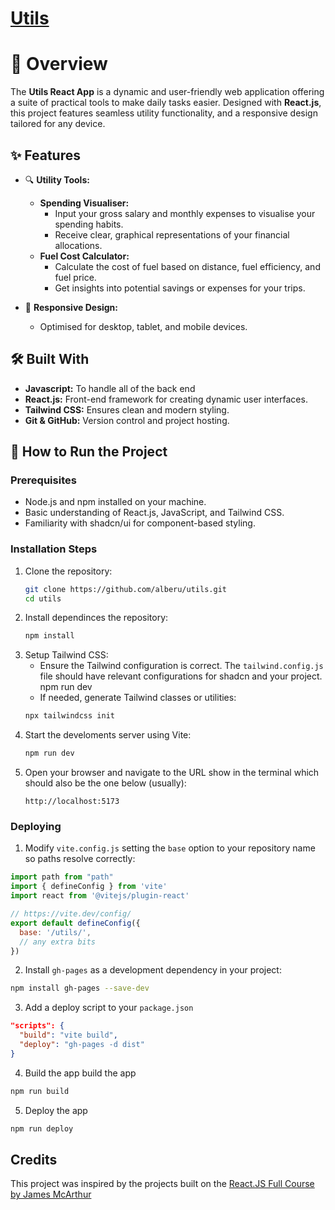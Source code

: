 # [Utils](https://alberu.github.io/utils/)

# 🌟 Overview

The **Utils React App** is a dynamic and user-friendly web application offering a suite of practical tools to make daily tasks easier. Designed with **React.js**, this project features seamless utility functionality, and a responsive design tailored for any device.

## ✨ Features

- 🔍 **Utility Tools:**
  - **Spending Visualiser:**
    - Input your gross salary and monthly expenses to visualise your spending habits.
    - Receive clear, graphical representations of your financial allocations.
  - **Fuel Cost Calculator:**
    - Calculate the cost of fuel based on distance, fuel efficiency, and fuel price.
    - Get insights into potential savings or expenses for your trips.

- 🎨 **Responsive Design:**
  - Optimised for desktop, tablet, and mobile devices.

## 🛠️ Built With

- **Javascript:** To handle all of the back end
- **React.js:** Front-end framework for creating dynamic user interfaces.
- **Tailwind CSS:** Ensures clean and modern styling.
- **Git & GitHub:** Version control and project hosting.

## 🚀 How to Run the Project

### Prerequisites

- Node.js and npm installed on your machine.
- Basic understanding of React.js, JavaScript, and Tailwind CSS.
- Familiarity with shadcn/ui for component-based styling.

### Installation Steps

1. Clone the repository:
   ```bash
   git clone https://github.com/alberu/utils.git
   cd utils
   ```
2. Install dependinces the repository:
   ```bash
   npm install
   ```
3. Setup Tailwind CSS:
   - Ensure the Tailwind configuration is correct. The `tailwind.config.js` file should have relevant configurations for shadcn and your project.
   npm run dev
   - If needed, generate Tailwind classes or utilities:
   ```bash
   npx tailwindcss init
   ```
4. Start the develoments server using Vite:
   ```bash
   npm run dev
   ```
5. Open your browser and navigate to the URL show in the terminal which should also be the one below (usually):
   ```
   http://localhost:5173
   ```

### Deploying

1. Modify `vite.config.js` setting the `base` option to your repository name so paths resolve correctly:
```javascript
import path from "path"
import { defineConfig } from 'vite'
import react from '@vitejs/plugin-react'

// https://vite.dev/config/
export default defineConfig({
  base: '/utils/',
  // any extra bits
})
```
2. Install `gh-pages` as a development dependency in your project:
```bash
npm install gh-pages --save-dev
```
3. Add a deploy script to your `package.json`
```json
"scripts": {
  "build": "vite build",
  "deploy": "gh-pages -d dist"
}
```
4. Build the app
build the app
```bash
npm run build
```
5. Deploy the app
```bash
npm run deploy
```

## Credits

This project was inspired by the projects built on the [React.JS Full Course by James McArthur](https://smoljames.com/roadmap)


